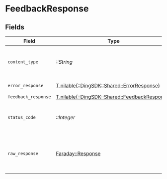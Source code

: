 # FeedbackResponse


## Fields

| Field                                                                                     | Type                                                                                      | Required                                                                                  | Description                                                                               |
| ----------------------------------------------------------------------------------------- | ----------------------------------------------------------------------------------------- | ----------------------------------------------------------------------------------------- | ----------------------------------------------------------------------------------------- |
| `content_type`                                                                            | *::String*                                                                                | :heavy_check_mark:                                                                        | HTTP response content type for this operation                                             |
| `error_response`                                                                          | [T.nilable(::DingSDK::Shared::ErrorResponse)](../../models/shared/errorresponse.md)       | :heavy_minus_sign:                                                                        | Bad Request                                                                               |
| `feedback_response`                                                                       | [T.nilable(::DingSDK::Shared::FeedbackResponse)](../../models/shared/feedbackresponse.md) | :heavy_minus_sign:                                                                        | OK                                                                                        |
| `status_code`                                                                             | *::Integer*                                                                               | :heavy_check_mark:                                                                        | HTTP response status code for this operation                                              |
| `raw_response`                                                                            | [Faraday::Response](https://www.rubydoc.info/gems/faraday/Faraday/Response)               | :heavy_check_mark:                                                                        | Raw HTTP response; suitable for custom response parsing                                   |